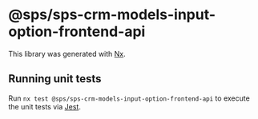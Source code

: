 # @sps/sps-crm-models-input-option-frontend-api

This library was generated with [Nx](https://nx.dev).

## Running unit tests

Run `nx test @sps/sps-crm-models-input-option-frontend-api` to execute the unit tests via [Jest](https://jestjs.io).
